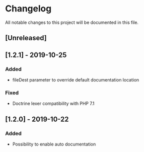 # Changelog

All notable changes to this project will be documented in this file.

## [Unreleased]

## [1.2.1] - 2019-10-25
### Added
- fileDest parameter to override default documentation location
### Fixed
- Doctrine lexer compatibility with PHP 7.1

## [1.2.0] - 2019-10-22
### Added
- Possibility to enable auto documentation
